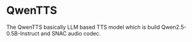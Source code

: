 # QwenTTS

The QwenTTS basically LLM based TTS model which is build Qwen2.5-0.5B-Instruct and SNAC audio codec.
